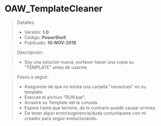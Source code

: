 # OAW_TemplateCleaner
> Detalles:
> - Versión: **1.0**
> - Código: **PowerShell**
> - Publicado: **10-NOV-2019**

> Descripción: 
> - Soy una solución nueva, porfavor hacer una copia su "TEMPLATE" antes de usarme.

> Pasos a seguir:
>	- Asegurese de que no exista una carpeta "resources" en su template.
>	- Execute el archivo "RUN.bat".
>	- Arrastre su Template del la consola.
>	- Espere hasta que termine, de lo contrario puede causar errores.
>	- De tener algún error/sugerencia/duda comuniquese con mi creador para seguir evolucionando.
